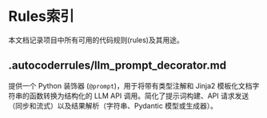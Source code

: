 # Rules索引

本文档记录项目中所有可用的代码规则(rules)及其用途。

## .autocoderrules/llm_prompt_decorator.md
提供一个 Python 装饰器 (`@prompt`)，用于将带有类型注解和 Jinja2 模板化文档字符串的函数转换为结构化的 LLM API 调用。简化了提示词构建、API 请求发送（同步和流式）以及结果解析（字符串、Pydantic 模型或生成器）。